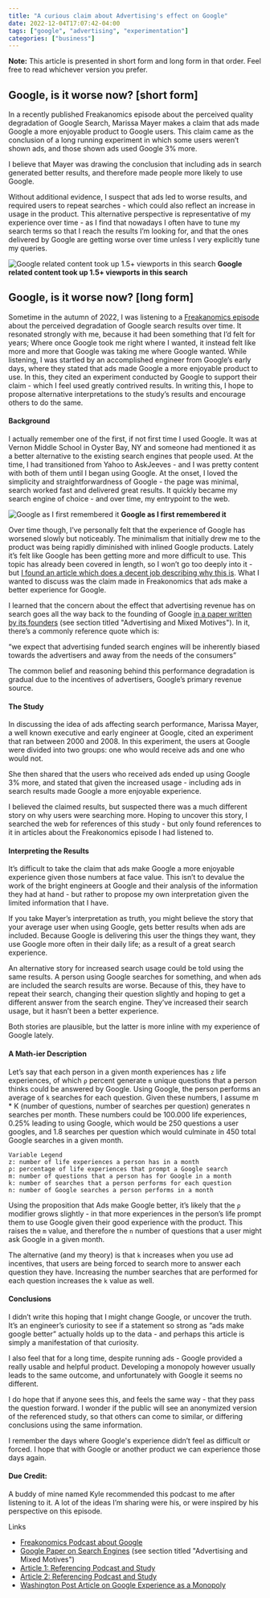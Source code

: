 ```yaml
---
title: "A curious claim about Advertising's effect on Google"
date: 2022-12-04T17:07:42-04:00
tags: ["google", "advertising", "experimentation"]
categories: ["business"]
---
```


**Note:** This article is presented in short form and long form in that order. Feel free to read whichever version you prefer.

## Google, is it worse now? [short form]

In a recently published Freakanomics episode about the perceived quality degradation of Google Search, Marissa Mayer makes a claim that ads made Google a more enjoyable product to Google users. This claim came as the conclusion of a long running experiment in which some users weren’t shown ads, and those shown ads used Google 3% more.

I believe that Mayer was drawing the conclusion that including ads in search generated better results, and therefore made people more likely to use Google.

Without additional evidence, I suspect that ads led to worse results, and required users to repeat searches - which could also reflect an increase in usage in the product. This alternative perspective is representative of my experience over time - as I find that nowadays I often have to tune my search terms so that I reach the results I’m looking for, and that the ones delivered by Google are getting worse over time unless I very explicitly tune my queries.

![Google related content took up 1.5+ viewports in this search](/img/google-search-results.png)
**Google related content took up 1.5+ viewports in this search**



## Google, is it worse now? [long form]

Sometime in the autumn of 2022, I was listening to a [Freakanomics episode](https://freakonomics.com/podcast/is-google-getting-worse/) about the perceived degradation of Google search results over time. It resonated strongly with me, because it had been something that I’d felt for years; Where once Google took me right where I wanted, it instead felt like more and more that Google was taking me where Google wanted. While listening, I was startled by an accomplished engineer from Google’s early days, where they stated that ads made Google a more enjoyable product to use. In this, they cited an experiment conducted by Google to support their claim - which I feel used greatly contrived results. In writing this, I hope to propose alternative interpretations to the study’s results and encourage others to do the same.

#### Background
I actually remember one of the first, if not first time I used Google. It was at Vernon Middle School in Oyster Bay, NY and someone had mentioned it as a better alternative to the existing search engines that people used. At the time, I had transitioned from Yahoo to AskJeeves - and I was pretty content with both of them until I began using Google. At the onset, I loved the simplicity and straightforwardness of Google - the page was minimal, search worked fast and delivered great results. It quickly became my search engine of choice - and over time, my entrypoint to the web.

![Google as I first remembered it](/img/google-homepage-2000.png)
**Google as I first remembered it**


Over time though, I’ve personally felt that the experience of Google has worsened slowly but noticeably. The minimalism that initially drew me to the product was being rapidly diminished with inlined Google products. Lately it’s felt like Google has been getting more and more difficult to use. This topic has already been covered in length, so I won’t go too deeply into it - but [I found an article which does a decent job describing why this is](https://www.washingtonpost.com/technology/2020/10/19/google-search-results-monopoly/). What I wanted to discuss was the claim made in Freakonomics that ads make a better experience for Google.

I learned that the concern about the effect that advertising revenue has on search goes all the way back to the founding of Google [in a paper written by its founders](http://infolab.stanford.edu/~backrub/google.html) (see section titled "Advertising and Mixed Motives"). In it, there’s a commonly reference quote which is:

“we expect that advertising funded search engines will be inherently biased towards the advertisers and away from the needs of the consumers”

The common belief and reasoning behind this performance degradation is gradual due to  the incentives of advertisers, Google’s primary revenue source.

#### The Study
In discussing the idea of ads affecting search performance, Marissa Mayer, a well known executive and early engineer at Google, cited an experiment that ran between 2000 and 2008. In this experiment, the users at Google were divided into two groups: one who would receive ads and one who would not.

She then shared that the users who received ads ended up using Google 3% more, and stated that given the increased usage - including ads in search results made Google a more enjoyable experience.

I believed the claimed results, but suspected there was a much different story on why users were searching more. Hoping to uncover this story, I searched the web for references of this study - but only found references to it in articles about the Freakonomics episode I had listened to.

#### Interpreting the Results
It’s difficult to take the claim that ads make Google a more enjoyable experience given those numbers at face value. This isn’t to devalue the work of the bright engineers at Google and their analysis of the information they had at hand - but rather to propose my own interpretation given the limited information that I have.

If you take Mayer’s interpretation as truth, you might believe the story that your average user when using Google, gets better results when ads are included. Because Google is delivering this user the things they want, they use Google more often in their daily life; as a result of a great search experience.

An alternative story for increased search usage could be told using the same results. A person using Google searches for something, and when ads are included the search results are worse. Because of this, they have to repeat their search, changing their question slightly and hoping to get a different answer from the search engine. They’ve increased their search usage, but it hasn’t been a better experience.

Both stories are plausible, but the latter is more inline with my experience of Google lately.

#### A Math-ier Description
Let’s say that each person in a given month experiences has `z` life experiences, of which `ρ` percent generate `m` unique questions that a person thinks could be answered by Google. Using Google, the person performs an average of `k` searches for each question. Given these numbers, I assume m * K (number of questions, number of searches per question) generates n searches per month. These numbers could be 100.000 life experiences, 0.25% leading to using Google, which would be 250 questions a user googles, and 1.8 searches per question which would culminate in 450 total Google searches in a given month.

```
Variable Legend
z: number of life experiences a person has in a month
ρ: percentage of life experiences that prompt a Google search
m: number of questions that a person has for Google in a month
k: number of searches that a person performs for each question
n: number of Google searches a person performs in a month
```

Using the proposition that Ads make Google better, it’s likely that the `ρ` modifier grows slightly - in that more experiences in the person’s life prompt them to use Google given their good experience with the product. This raises the `m` value, and therefore the `n` number of questions that a user might ask Google in a given month.

The alternative (and my theory) is that `k` increases when you use ad incentives, that users are being forced to search more to answer each question they have. Increasing the number searches that are performed for each question increases the `k` value as well.

#### Conclusions
I didn’t write this hoping that I might change Google, or uncover the truth. It’s an engineer’s curiosity to see if a statement so strong as “ads make google better” actually holds up to the data - and perhaps this article is simply a manifestation of that curiosity.

I also feel that for a long time, despite running ads - Google provided a really usable and helpful product. Developing a monopoly however usually leads to the same outcome, and unfortunately with Google it seems no different.

I do hope that if anyone sees this, and feels the same way - that they pass the question forward. I wonder if the public will see an anonymized version of the referenced study, so that others can come to similar, or differing conclusions using the same information.

I remember the days where Google's experience didn’t feel as difficult or forced. I hope that with Google or another product we can experience those days again.

#### Due Credit:
A buddy of mine named Kyle recommended this podcast to me after listening to it. A lot of the ideas I’m sharing were his, or were inspired by his perspective on this episode.

Links
* [Freakonomics Podcast about Google](https://freakonomics.com/podcast/is-google-getting-worse/)
* [Google Paper on Search Engines](http://infolab.stanford.edu/~backrub/google.html) (see section titled "Advertising and Mixed Motives")
* [Article 1: Referencing Podcast and Study](https://www.dailymail.co.uk/sciencetech/article-11441689/Former-Google-engineer-blames-internets-failures-search-overall-decline.html)
* [Article 2: Referencing Podcast and Study](https://searchengineland.com/is-google-search-getting-worse-389658)
* [Washington Post Article on Google Experience as a Monopoly](https://www.washingtonpost.com/technology/2020/10/19/google-search-results-monopoly/)

